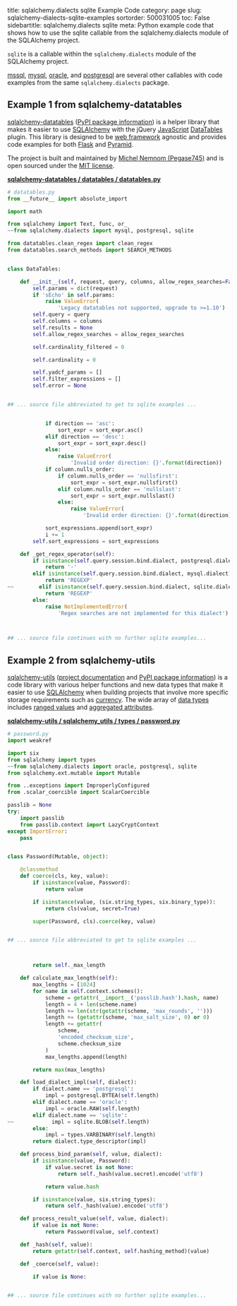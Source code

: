 title: sqlalchemy.dialects sqlite Example Code
category: page
slug: sqlalchemy-dialects-sqlite-examples
sortorder: 500031005
toc: False
sidebartitle: sqlalchemy.dialects sqlite
meta: Python example code that shows how to use the sqlite callable from the sqlalchemy.dialects module of the SQLAlchemy project.


`sqlite` is a callable within the `sqlalchemy.dialects` module of the SQLAlchemy project.

<a href="/sqlalchemy-dialects-mssql-examples.html">mssql</a>,
<a href="/sqlalchemy-dialects-mysql-examples.html">mysql</a>,
<a href="/sqlalchemy-dialects-oracle-examples.html">oracle</a>,
and <a href="/sqlalchemy-dialects-postgresql-examples.html">postgresql</a>
are several other callables with code examples from the same `sqlalchemy.dialects` package.

## Example 1 from sqlalchemy-datatables
[sqlalchemy-datatables](https://github.com/Pegase745/sqlalchemy-datatables)
([PyPI package information](https://pypi.org/project/sqlalchemy-datatables/))
is a helper library that makes it easier to use [SQLAlchemy](/sqlalchemy.html)
with the jQuery [JavaScript](/javascript.html)
[DataTables](https://datatables.net/) plugin. This library is designed to
be [web framework](/web-frameworks.html) agnostic and provides code examples
for both [Flask](/flask.html) and [Pyramid](/pyramid.html).

The project is built and maintained by
[Michel Nemnom (Pegase745)](https://github.com/Pegase745) and is open
sourced under the
[MIT license](https://github.com/Pegase745/sqlalchemy-datatables/blob/master/LICENSE).

[**sqlalchemy-datatables / datatables / datatables.py**](https://github.com/Pegase745/sqlalchemy-datatables/blob/master/./datatables/datatables.py)

```python
# datatables.py
from __future__ import absolute_import

import math

from sqlalchemy import Text, func, or_
~~from sqlalchemy.dialects import mysql, postgresql, sqlite

from datatables.clean_regex import clean_regex
from datatables.search_methods import SEARCH_METHODS


class DataTables:

    def __init__(self, request, query, columns, allow_regex_searches=False):
        self.params = dict(request)
        if 'sEcho' in self.params:
            raise ValueError(
                'Legacy datatables not supported, upgrade to >=1.10')
        self.query = query
        self.columns = columns
        self.results = None
        self.allow_regex_searches = allow_regex_searches

        self.cardinality_filtered = 0

        self.cardinality = 0

        self.yadcf_params = []
        self.filter_expressions = []
        self.error = None


## ... source file abbreviated to get to sqlite examples ...


            if direction == 'asc':
                sort_expr = sort_expr.asc()
            elif direction == 'desc':
                sort_expr = sort_expr.desc()
            else:
                raise ValueError(
                    'Invalid order direction: {}'.format(direction))
            if column.nulls_order:
                if column.nulls_order == 'nullsfirst':
                    sort_expr = sort_expr.nullsfirst()
                elif column.nulls_order == 'nullslast':
                    sort_expr = sort_expr.nullslast()
                else:
                    raise ValueError(
                        'Invalid order direction: {}'.format(direction))

            sort_expressions.append(sort_expr)
            i += 1
        self.sort_expressions = sort_expressions

    def _get_regex_operator(self):
        if isinstance(self.query.session.bind.dialect, postgresql.dialect):
            return '-'
        elif isinstance(self.query.session.bind.dialect, mysql.dialect):
            return 'REGEXP'
~~        elif isinstance(self.query.session.bind.dialect, sqlite.dialect):
            return 'REGEXP'
        else:
            raise NotImplementedError(
                'Regex searches are not implemented for this dialect')



## ... source file continues with no further sqlite examples...

```


## Example 2 from sqlalchemy-utils
[sqlalchemy-utils](https://github.com/kvesteri/sqlalchemy-utils)
([project documentation](https://sqlalchemy-utils.readthedocs.io/en/latest/)
and
[PyPI package information](https://pypi.org/project/SQLAlchemy-Utils/))
is a code library with various helper functions and new data types
that make it easier to use [SQLAlchemy](/sqlalchemy.html) when building
projects that involve more specific storage requirements such as
[currency](https://sqlalchemy-utils.readthedocs.io/en/latest/data_types.html#module-sqlalchemy_utils.types.currency).
The wide array of
[data types](https://sqlalchemy-utils.readthedocs.io/en/latest/data_types.html)
includes [ranged values](https://sqlalchemy-utils.readthedocs.io/en/latest/range_data_types.html)
and [aggregated attributes](https://sqlalchemy-utils.readthedocs.io/en/latest/aggregates.html).

[**sqlalchemy-utils / sqlalchemy_utils / types / password.py**](https://github.com/kvesteri/sqlalchemy-utils/blob/master/sqlalchemy_utils/types/password.py)

```python
# password.py
import weakref

import six
from sqlalchemy import types
~~from sqlalchemy.dialects import oracle, postgresql, sqlite
from sqlalchemy.ext.mutable import Mutable

from ..exceptions import ImproperlyConfigured
from .scalar_coercible import ScalarCoercible

passlib = None
try:
    import passlib
    from passlib.context import LazyCryptContext
except ImportError:
    pass


class Password(Mutable, object):

    @classmethod
    def coerce(cls, key, value):
        if isinstance(value, Password):
            return value

        if isinstance(value, (six.string_types, six.binary_type)):
            return cls(value, secret=True)

        super(Password, cls).coerce(key, value)


## ... source file abbreviated to get to sqlite examples ...



        return self._max_length

    def calculate_max_length(self):
        max_lengths = [1024]
        for name in self.context.schemes():
            scheme = getattr(__import__('passlib.hash').hash, name)
            length = 4 + len(scheme.name)
            length += len(str(getattr(scheme, 'max_rounds', '')))
            length += (getattr(scheme, 'max_salt_size', 0) or 0)
            length += getattr(
                scheme,
                'encoded_checksum_size',
                scheme.checksum_size
            )
            max_lengths.append(length)

        return max(max_lengths)

    def load_dialect_impl(self, dialect):
        if dialect.name == 'postgresql':
            impl = postgresql.BYTEA(self.length)
        elif dialect.name == 'oracle':
            impl = oracle.RAW(self.length)
        elif dialect.name == 'sqlite':
~~            impl = sqlite.BLOB(self.length)
        else:
            impl = types.VARBINARY(self.length)
        return dialect.type_descriptor(impl)

    def process_bind_param(self, value, dialect):
        if isinstance(value, Password):
            if value.secret is not None:
                return self._hash(value.secret).encode('utf8')

            return value.hash

        if isinstance(value, six.string_types):
            return self._hash(value).encode('utf8')

    def process_result_value(self, value, dialect):
        if value is not None:
            return Password(value, self.context)

    def _hash(self, value):
        return getattr(self.context, self.hashing_method)(value)

    def _coerce(self, value):

        if value is None:


## ... source file continues with no further sqlite examples...

```

